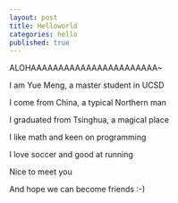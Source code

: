 ```yaml
---
layout: post
title: Helloworld
categories: hello
published: true
---
```


ALOHAAAAAAAAAAAAAAAAAAAAAAA~

I am Yue Meng, a master student in UCSD

I come from China, a typical Northern man

I graduated from Tsinghua, a magical place

I like math and keen on programming

I love soccer and good at running

Nice to meet you

And hope we can become friends :-)